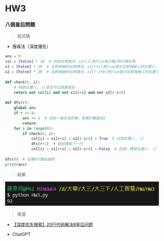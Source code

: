 # HW3



### 八個皇后問題



> 程式碼

* 搜尋法（深度優先）

```python
ans = 0
col = [False] * 10  # 列的佔用情況，col[i]為True表示第i列已被佔用
x1 = [False] * 20  # 正對角線的佔用情況，x1[r+i]為True表示正對角線上的位置(r, i)已被佔用
x2 = [False] * 20  # 反對角線的佔用情況，x2[r-i+8]為True表示反對角線上的位置(r, i)已被佔用

def check(r, i):
    # 檢查位置(r, i)是否可以放置皇后
    return not col[i] and not x1[r+i] and not x2[r-i+8]

def dfs(r):
    global ans
    if r == 8:
        ans += 1  # 找到一組合法的解，答案計數器加1
        return
    for i in range(8):
        if check(r, i):
            col[i] = x1[r+i] = x2[r-i+8] = True  # 佔用位置(r, i)
            dfs(r+1)  # 遞迴搜索下一行
            col[i] = x1[r+i] = x2[r-i+8] = False  # 回溯，釋放位置(r, i)

dfs(0)  # 從第0行開始搜索
print(ans)
```

> 結果

![](https://github.com/Roy-Roo/ai111b/blob/main/HW/HW3/HW3.jpg)

> 來源

* [【深度优先搜索】20行代码解决8皇后问题](https://blog.csdn.net/m0_52043808/article/details/122893673)

* ChatGPT
